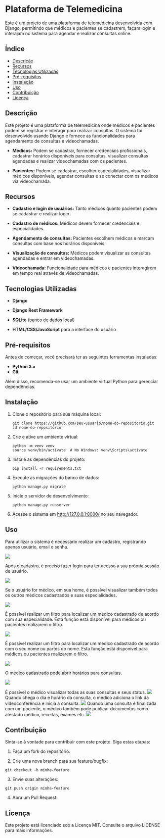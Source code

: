 # Plataforma de Telemedicina

Este é um projeto de uma plataforma de telemedicina desenvolvida com Django, permitindo que médicos e pacientes se cadastrem, façam login e interajam no sistema para agendar e realizar consultas online.

## Índice
- [Descrição](#Descrição)
- [Recursos](#Recursos)
- [Tecnologias Utilizadas](#Tecnologias_Utilizadas)
- [Pré-requisitos](#Pré-requisitos)
- [Instalação](#Instalação)
- [Uso](#Uso)
- [Contribuição](#Contribuição)
- [Licença](#Licença)

## Descrição
Este projeto é uma plataforma de telemedicina onde médicos e pacientes podem se registrar e interagir para realizar consultas. O sistema foi desenvolvido usando Django e fornece as funcionalidades para agendamento de consultas e videochamadas.

-  __Médicos:__ Podem se cadastrar, fornecer credenciais profissionais, cadastrar horários disponíveis para consultas, visualizar consultas agendadas e realizar videochamadas com os pacientes.

-  __Pacientes:__ Podem se cadastrar, escolher especialidades, visualizar médicos disponíveis, agendar consultas e se conectar com os médicos via videochamada.

## Recursos
-  __Cadastro e login de usuários:__  Tanto médicos quanto pacientes podem se cadastrar e realizar login.
  
-  __Cadastro de médicos:__ Médicos devem fornecer credenciais e especialidades.
  
-  __Agendamento de consultas:__ Pacientes escolhem médicos e marcam consultas com base nos horários disponíveis.
  
-  __Visualização de consultas:__ Médicos podem visualizar as consultas agendadas e entrar em videochamadas.
  
-  __Videochamada:__ Funcionalidade para médicos e pacientes interagirem em tempo real através de videochamadas.

## Tecnologias Utilizadas
-  __Django__
  
-  __Django Rest Framework__
  
-  __SQLite__ (banco de dados local)

-  __HTML/CSS/JavaScript__ para a interface do usuário

## Pré-requisitos
Antes de começar, você precisará ter as seguintes ferramentas instaladas:
-  __Python 3.x__
-  __Git__
  
Além disso, recomenda-se usar um ambiente virtual Python para gerenciar dependências.

## Instalação
1. Clone o repositório para sua máquina local:

    ```
    git clone https://github.com/seu-usuario/nome-do-repositorio.git
    cd nome-do-repositorio
    ```

2. Crie e ative um ambiente virtual:

    ```
    python -m venv venv
    source venv/bin/activate  # No Windows: venv\Scripts\activate
    ```

3. Instale as dependências do projeto:

    ```
    pip install -r requirements.txt
    ```

4. Execute as migrações do banco de dados:

    ```
    python manage.py migrate
    ```

5. Inicie o servidor de desenvolvimento:

    ```
    python manage.py runserver
    ```

6. Acesse o sistema em http://127.0.0.1:8000/ no seu navegador.

## Uso

Para utilizar o sistema é necessário realizar um cadastro, registrando apenas usuário, email e senha.

<img src = "https://github.com/allesantos/allesantos/blob/main/imagens/Telemedicina-Django/00a.png">

Após o cadastro, é preciso fazer login para ter acesso a sua própria sessão de usuário.

<img src = "https://github.com/allesantos/allesantos/blob/main/imagens/Telemedicina-Django/00.png">

Se o usuário for médico, em sua home, é possível visualizar também todos os outros médicos cadastrados e suas especialidades.

<img src = "https://github.com/allesantos/allesantos/blob/main/imagens/Telemedicina-Django/01.png">

É possível realizar um filtro para localizar um médico cadastrado de acordo com sua especialidade. Esta função está disponível para médicos ou pacientes realizarem o filtro.

<img src = "https://github.com/allesantos/allesantos/blob/main/imagens/Telemedicina-Django/02.png">

É possível realizar um filtro para localizar um médico cadastrado de acordo com o seu nome ou partes do nome. Esta função está disponível para médicos ou pacientes realizarem o filtro.

<img src = "https://github.com/allesantos/allesantos/blob/main/imagens/Telemedicina-Django/03.png">

O médico cadastrado pode abrir horários para consultas.

<img src = "https://github.com/allesantos/allesantos/blob/main/imagens/Telemedicina-Django/04.png">

É possível o médico visualizar todas as suas consultas e seus status.
<img src = "https://github.com/allesantos/allesantos/blob/main/imagens/Telemedicina-Django/04.png">
Quando chega o dia e horário da consulta, o médico adiciona o link da videoconferência e inicia a consulta.
<img src = "https://github.com/allesantos/allesantos/blob/main/imagens/Telemedicina-Django/06.png">
Quando uma consulta é finalizada com um paciente, o médico também pode publicar documentos como atestado médico, receitas, exames etc.
<img src = "https://github.com/allesantos/allesantos/blob/main/imagens/Telemedicina-Django/07.png">

## Contribuição
Sinta-se à vontade para contribuir com este projeto. Siga estas etapas:

1. Faça um fork do repositório.

2. Crie uma nova branch para sua feature/bugfix:

```
git checkout -b minha-feature
```

3. Envie suas alterações:

```
git push origin minha-feature
```

4. Abra um Pull Request.

## Licença
Este projeto está licenciado sob a Licença MIT. Consulte o arquivo LICENSE para mais informações.
